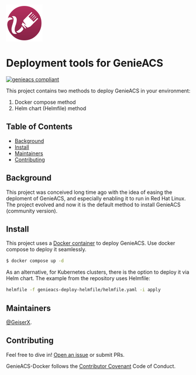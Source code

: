 <img src="https://github.com/GeiserX/genieacs-docker/blob/master/extra/logo.png" width="100"/>

# Deployment tools for GenieACS

[![genieacs compliant](https://img.shields.io/github/license/GeiserX/genieacs-docker)](https://github.com/GeiserX/genieacs-docker/blob/main/LICENSE)

This project contains two methods to deploy GenieACS in your environment: 
1. Docker compose method
2. Helm chart (Helmfile) method

## Table of Contents

- [Background](#background)
- [Install](#install)
- [Maintainers](#maintainers)
- [Contributing](#contributing)

## Background

This project was conceived long time ago with the idea of easing the deploment of GenieACS, and especially enabling it to run in Red Hat Linux. The project evolved and now it is the default method to install GenieACS (community version).

## Install

This project uses a [Docker container](https://hub.docker.com/repository/docker/drumsergio/genieacs) to deploy GenieACS. Use docker compose to deploy it seamlessly.

```sh
$ docker compose up -d
```

As an alternative, for Kubernetes clusters, there is the option to deploy it via Helm chart. The example from the repository uses Helmfile:

```bash
helmfile -f genieacs-deploy-helmfile/helmfile.yaml -i apply
```

## Maintainers

[@GeiserX](https://github.com/GeiserX).

## Contributing

Feel free to dive in! [Open an issue](https://github.com/GeiserX/genieacs-docker/issues/new) or submit PRs.

GenieACS-Docker follows the [Contributor Covenant](http://contributor-covenant.org/version/2/1/) Code of Conduct.
